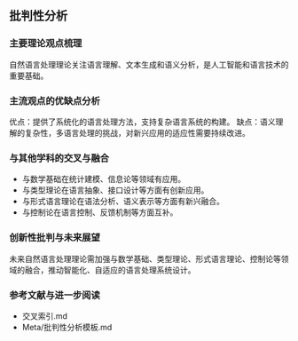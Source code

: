 ## 批判性分析

### 主要理论观点梳理
自然语言处理理论关注语言理解、文本生成和语义分析，是人工智能和语言技术的重要基础。

### 主流观点的优缺点分析
优点：提供了系统化的语言处理方法，支持复杂语言系统的构建。
缺点：语义理解的复杂性，多语言处理的挑战，对新兴应用的适应性需要持续改进。

### 与其他学科的交叉与融合
- 与数学基础在统计建模、信息论等领域有应用。
- 与类型理论在语言抽象、接口设计等方面有创新应用。
- 与形式语言理论在语法分析、语义表示等方面有新兴融合。
- 与控制论在语言控制、反馈机制等方面互补。

### 创新性批判与未来展望
未来自然语言处理理论需加强与数学基础、类型理论、形式语言理论、控制论等领域的融合，推动智能化、自适应的语言处理系统设计。

### 参考文献与进一步阅读
- 交叉索引.md
- Meta/批判性分析模板.md 